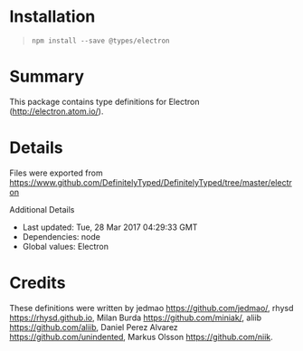 # Installation
> `npm install --save @types/electron`

# Summary
This package contains type definitions for Electron (http://electron.atom.io/).

# Details
Files were exported from https://www.github.com/DefinitelyTyped/DefinitelyTyped/tree/master/electron

Additional Details
 * Last updated: Tue, 28 Mar 2017 04:29:33 GMT
 * Dependencies: node
 * Global values: Electron

# Credits
These definitions were written by jedmao <https://github.com/jedmao/>, rhysd <https://rhysd.github.io>, Milan Burda <https://github.com/miniak/>, aliib <https://github.com/aliib>, Daniel Perez Alvarez <https://github.com/unindented>, Markus Olsson <https://github.com/niik>.
